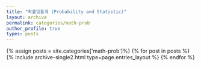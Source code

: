 ```yaml
---
title: "확률및통계 (Probability and Statistic)"
layout: archive
permalink: categories/math-prob
author_profile: true
types: posts
---
```


{% assign posts = site.categories['math-prob']%}
{% for post in posts %}
  {% include archive-single2.html type=page.entries_layout %}
{% endfor %}
